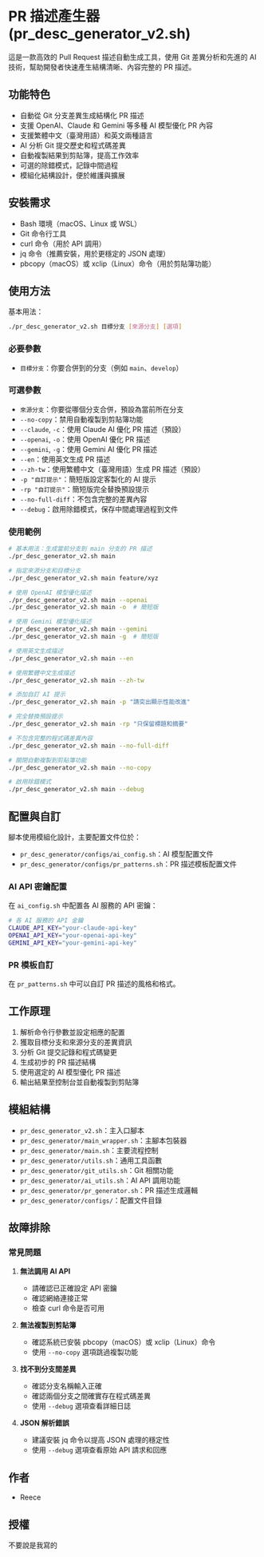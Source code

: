 # PR 描述產生器 (pr_desc_generator_v2.sh)

這是一款高效的 Pull Request 描述自動生成工具，使用 Git 差異分析和先進的 AI 技術，幫助開發者快速產生結構清晰、內容完整的 PR 描述。

## 功能特色

- 自動從 Git 分支差異生成結構化 PR 描述
- 支援 OpenAI、Claude 和 Gemini 等多種 AI 模型優化 PR 內容
- 支援繁體中文（臺灣用語）和英文兩種語言
- AI 分析 Git 提交歷史和程式碼差異
- 自動複製結果到剪貼簿，提高工作效率
- 可選的除錯模式，記錄中間過程
- 模組化結構設計，便於維護與擴展

## 安裝需求

- Bash 環境（macOS、Linux 或 WSL）
- Git 命令行工具
- curl 命令（用於 API 調用）
- jq 命令（推薦安裝，用於更穩定的 JSON 處理）
- pbcopy（macOS）或 xclip（Linux）命令（用於剪貼簿功能）

## 使用方法

基本用法：
```bash
./pr_desc_generator_v2.sh 目標分支 [來源分支] [選項]
```

### 必要參數

- `目標分支`：你要合併到的分支（例如 `main`、`develop`）

### 可選參數

- `來源分支`：你要從哪個分支合併，預設為當前所在分支
- `--no-copy`：禁用自動複製到剪貼簿功能
- `--claude`, `-c`：使用 Claude AI 優化 PR 描述（預設）
- `--openai`, `-o`：使用 OpenAI 優化 PR 描述
- `--gemini`, `-g`：使用 Gemini AI 優化 PR 描述
- `--en`：使用英文生成 PR 描述
- `--zh-tw`：使用繁體中文（臺灣用語）生成 PR 描述（預設）
- `-p "自訂提示"`：簡短版設定客製化的 AI 提示
- `-rp "自訂提示"`：簡短版完全替換預設提示
- `--no-full-diff`：不包含完整的差異內容
- `--debug`：啟用除錯模式，保存中間處理過程到文件

### 使用範例

```bash
# 基本用法：生成當前分支到 main 分支的 PR 描述
./pr_desc_generator_v2.sh main

# 指定來源分支和目標分支
./pr_desc_generator_v2.sh main feature/xyz

# 使用 OpenAI 模型優化描述
./pr_desc_generator_v2.sh main --openai
./pr_desc_generator_v2.sh main -o  # 簡短版

# 使用 Gemini 模型優化描述
./pr_desc_generator_v2.sh main --gemini
./pr_desc_generator_v2.sh main -g  # 簡短版

# 使用英文生成描述
./pr_desc_generator_v2.sh main --en

# 使用繁體中文生成描述
./pr_desc_generator_v2.sh main --zh-tw

# 添加自訂 AI 提示
./pr_desc_generator_v2.sh main -p "請突出顯示性能改進"

# 完全替換預設提示
./pr_desc_generator_v2.sh main -rp "只保留標題和摘要"

# 不包含完整的程式碼差異內容
./pr_desc_generator_v2.sh main --no-full-diff

# 關閉自動複製到剪貼簿功能
./pr_desc_generator_v2.sh main --no-copy

# 啟用除錯模式
./pr_desc_generator_v2.sh main --debug
```

## 配置與自訂

腳本使用模組化設計，主要配置文件位於：

- `pr_desc_generator/configs/ai_config.sh`：AI 模型配置文件
- `pr_desc_generator/configs/pr_patterns.sh`：PR 描述模板配置文件

### AI API 密鑰配置

在 `ai_config.sh` 中配置各 AI 服務的 API 密鑰：

```bash
# 各 AI 服務的 API 金鑰
CLAUDE_API_KEY="your-claude-api-key"
OPENAI_API_KEY="your-openai-api-key"
GEMINI_API_KEY="your-gemini-api-key"
```

### PR 模板自訂

在 `pr_patterns.sh` 中可以自訂 PR 描述的風格和格式。

## 工作原理

1. 解析命令行參數並設定相應的配置
2. 獲取目標分支和來源分支的差異資訊
3. 分析 Git 提交記錄和程式碼變更
4. 生成初步的 PR 描述結構
5. 使用選定的 AI 模型優化 PR 描述
6. 輸出結果至控制台並自動複製到剪貼簿

## 模組結構

- `pr_desc_generator_v2.sh`：主入口腳本
- `pr_desc_generator/main_wrapper.sh`：主腳本包裝器
- `pr_desc_generator/main.sh`：主要流程控制
- `pr_desc_generator/utils.sh`：通用工具函數
- `pr_desc_generator/git_utils.sh`：Git 相關功能
- `pr_desc_generator/ai_utils.sh`：AI API 調用功能
- `pr_desc_generator/pr_generator.sh`：PR 描述生成邏輯
- `pr_desc_generator/configs/`：配置文件目錄

## 故障排除

### 常見問題

1. **無法調用 AI API**
   - 請確認已正確設定 API 密鑰
   - 確認網絡連接正常
   - 檢查 curl 命令是否可用

2. **無法複製到剪貼簿**
   - 確認系統已安裝 pbcopy（macOS）或 xclip（Linux）命令
   - 使用 `--no-copy` 選項跳過複製功能

3. **找不到分支間差異**
   - 確認分支名稱輸入正確
   - 確認兩個分支之間確實存在程式碼差異
   - 使用 `--debug` 選項查看詳細日誌

4. **JSON 解析錯誤**
   - 建議安裝 jq 命令以提高 JSON 處理的穩定性
   - 使用 `--debug` 選項查看原始 API 請求和回應

## 作者

- Reece

## 授權

不要說是我寫的
